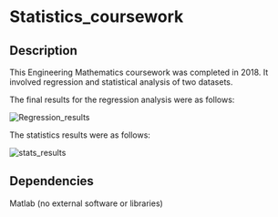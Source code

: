 # Statistics_coursework

## Description
This Engineering Mathematics coursework was completed in 2018. It involved regression and statistical analysis of two datasets.  

The final results for the regression analysis were as follows:

![Regression_results](https://user-images.githubusercontent.com/73748574/104963431-6eb08b00-59d2-11eb-9af1-9c2ecebf7ff6.jpg)

The statistics results were as follows:

![stats_results](https://user-images.githubusercontent.com/73748574/104963666-f0a0b400-59d2-11eb-954d-5f96a52ae6cd.jpg)

## Dependencies
Matlab (no external software or libraries)
